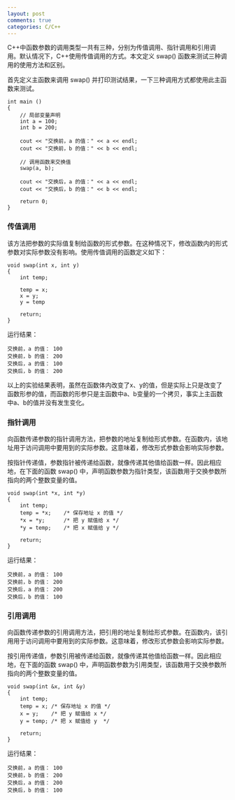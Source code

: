 ```yaml
---
layout: post
comments: true
categories: C/C++
---
```


C++中函数参数的调用类型一共有三种，分别为传值调用、指针调用和引用调用。默认情况下，C++使用传值调用的方式。本文定义 swap() 函数来测试三种调用的使用方法和区别。  

首先定义主函数来调用 swap() 并打印测试结果，一下三种调用方式都使用此主函数来测试。  


	int main ()
	{
		// 局部变量声明
		int a = 100;
		int b = 200;
 
		cout << "交换前，a 的值：" << a << endl;
		cout << "交换前，b 的值：" << b << endl;
 
		// 调用函数来交换值
		swap(a, b);
 
		cout << "交换后，a 的值：" << a << endl;
		cout << "交换后，b 的值：" << b << endl;
 
		return 0;
	}


### 传值调用
该方法把参数的实际值复制给函数的形式参数。在这种情况下，修改函数内的形式参数对实际参数没有影响。使用传值调用的函数定义如下：  
    
	void swap(int x, int y)
    {
		int temp;

		temp = x;
		x = y;
		y = temp

		return;
	}

运行结果：  

    交换前，a 的值： 100
    交换前，b 的值： 200
    交换后，a 的值： 100
    交换后，b 的值： 200
	
以上的实验结果表明，虽然在函数体内改变了x、y的值，但是实际上只是改变了函数形参的值，而函数的形参只是主函数中a、b变量的一个拷贝，事实上主函数中a、b的值并没有发生变化。  


### 指针调用  
向函数传递参数的指针调用方法，把参数的地址复制给形式参数。在函数内，该地址用于访问调用中要用到的实际参数。这意味着，修改形式参数会影响实际参数。

按指针传递值，参数指针被传递给函数，就像传递其他值给函数一样。因此相应地，在下面的函数 swap() 中，声明函数参数为指针类型，该函数用于交换参数所指向的两个整数变量的值。  

	void swap(int *x, int *y)
	{
        int temp;
        temp = *x;    /* 保存地址 x 的值 */
        *x = *y;      /* 把 y 赋值给 x */
        *y = temp;    /* 把 x 赋值给 y */
  
        return;
    }

运行结果：

    交换前，a 的值： 100
    交换前，b 的值： 200
    交换后，a 的值： 200
    交换后，b 的值： 100


### 引用调用

向函数传递参数的引用调用方法，把引用的地址复制给形式参数。在函数内，该引用用于访问调用中要用到的实际参数。这意味着，修改形式参数会影响实际参数。

按引用传递值，参数引用被传递给函数，就像传递其他值给函数一样。因此相应地，在下面的函数 swap() 中，声明函数参数为引用类型，该函数用于交换参数所指向的两个整数变量的值。  

	void swap(int &x, int &y)
	{
    	int temp;
    	temp = x; /* 保存地址 x 的值 */
    	x = y;    /* 把 y 赋值给 x */
    	y = temp; /* 把 x 赋值给 y  */
  
		return;
	}

运行结果：

	交换前，a 的值： 100
	交换前，b 的值： 200
	交换后，a 的值： 200
	交换后，b 的值： 100